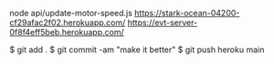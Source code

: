 node api/update-motor-speed.js
https://stark-ocean-04200-cf29afac2f02.herokuapp.com/
https://evt-server-0f8f4eff5beb.herokuapp.com/

$ git add .
$ git commit -am "make it better"
$ git push heroku main
